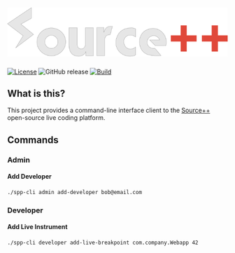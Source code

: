 # ![](https://github.com/sourceplusplus/live-platform/blob/master/.github/media/sourcepp_logo.svg)

[![License](https://img.shields.io/github/license/sourceplusplus/interface-cli)](LICENSE)
![GitHub release](https://img.shields.io/github/v/release/sourceplusplus/interface-cli?include_prereleases)
[![Build](https://github.com/sourceplusplus/interface-cli/actions/workflows/build.yml/badge.svg)](https://github.com/sourceplusplus/interface-cli/actions/workflows/build.yml)

## What is this?

This project provides a command-line interface client to the [Source++](https://github.com/sourceplusplus/live-platform) open-source live coding platform.

## Commands

### Admin

#### Add Developer

```sh
./spp-cli admin add-developer bob@email.com
```

### Developer

#### Add Live Instrument

```sh
./spp-cli developer add-live-breakpoint com.company.Webapp 42
```
